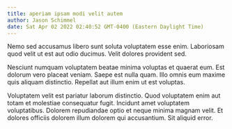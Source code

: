 ```yaml
---
title: aperiam ipsam modi velit autem
author: Jason Schimmel
date: Sat Apr 02 2022 02:40:52 GMT-0400 (Eastern Daylight Time)
---
```

Nemo sed accusamus libero sunt soluta voluptatem esse enim. Laboriosam quod velit ut est aut odio ducimus. Velit dolores provident sed.

 Nesciunt numquam voluptatem beatae minima voluptas et quaerat eum. Est dolorum vero placeat veniam. Saepe est nulla quam. Illo omnis eum maxime quis aliquam distinctio. Repellat aut illum enim ut est voluptas.

 Voluptatem velit est pariatur laborum distinctio. Quod voluptatem enim aut totam et molestiae consequatur fugit. Incidunt amet voluptatem voluptatibus. Dolorem repudiandae optio et neque minima magnam velit. Et dolores officiis dolorem illum dolorem qui accusantium. Sit aliquid error.